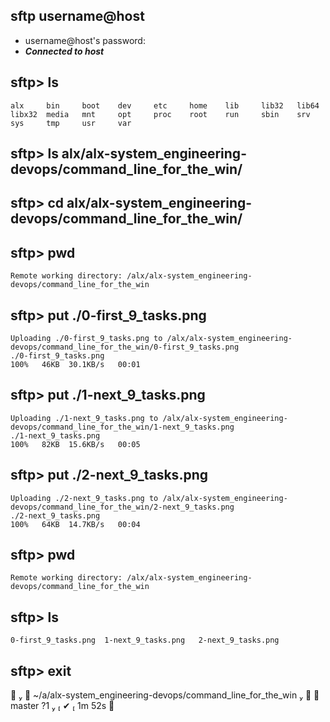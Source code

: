 ## sftp username@host
* username@host's password:
* ___Connected to host___
## sftp> ls
```shell
alx     bin     boot    dev     etc     home    lib     lib32   lib64   libx32  media   mnt     opt     proc    root    run     sbin    srv
sys     tmp     usr     var
```
## sftp> ls alx/alx-system_engineering-devops/command_line_for_the_win/
## sftp> cd alx/alx-system_engineering-devops/command_line_for_the_win/
## sftp> pwd
```shell
Remote working directory: /alx/alx-system_engineering-devops/command_line_for_the_win
```
## sftp> put ./0-first_9_tasks.png
```shell
Uploading ./0-first_9_tasks.png to /alx/alx-system_engineering-devops/command_line_for_the_win/0-first_9_tasks.png
./0-first_9_tasks.png                                                                                             100%   46KB  30.1KB/s   00:01
```
## sftp> put ./1-next_9_tasks.png
```shell
Uploading ./1-next_9_tasks.png to /alx/alx-system_engineering-devops/command_line_for_the_win/1-next_9_tasks.png
./1-next_9_tasks.png                                                                                              100%   82KB  15.6KB/s   00:05
```
## sftp> put ./2-next_9_tasks.png
```shell
Uploading ./2-next_9_tasks.png to /alx/alx-system_engineering-devops/command_line_for_the_win/2-next_9_tasks.png
./2-next_9_tasks.png                                                                                              100%   64KB  14.7KB/s   00:04
```
## sftp> pwd
```shell
Remote working directory: /alx/alx-system_engineering-devops/command_line_for_the_win
```
## sftp> ls
```shell
0-first_9_tasks.png  1-next_9_tasks.png   2-next_9_tasks.png
```
## sftp> exit

      ~/a/alx-system_engineering-devops/command_line_for_the_win     master ?1                                               ✔  1m 52s    
